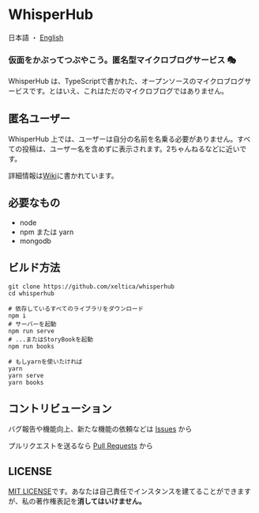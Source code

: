 # WhisperHub

日本語 ・ [English](README.md)

### 仮面をかぶってつぶやこう。匿名型マイクロブログサービス 🎭

WhisperHub は、TypeScriptで書かれた、オープンソースのマイクロブログサービスです。とはいえ、これはただのマイクロブログではありません。

## 匿名ユーザー

WhisperHub 上では、ユーザーは自分の名前を名乗る必要がありません。すべての投稿は、ユーザー名を含めずに表示されます。2ちゃんねるなどに近いです。

詳細情報は[Wiki](https://wiki.citringo.net/doku.php?id=whisperhub)に書かれています。

## 必要なもの

- node
- npm または yarn
- mongodb

## ビルド方法

``` shell
git clone https://github.com/xeltica/whisperhub
cd whisperhub

# 依存しているすべてのライブラリをダウンロード
npm i
# サーバーを起動
npm run serve
# ...またはStoryBookを起動
npm run books

# もしyarnを使いたければ
yarn
yarn serve
yarn books
```

## コントリビューション

バグ報告や機能向上、新たな機能の依頼などは [Issues](/xeltica/whisperhub/issues) から

プルリクエストを送るなら [Pull Requests](/xeltica/whisperhub/pulls) から

## LICENSE

[MIT LICENSE](LICENSE)です。あなたは自己責任でインスタンスを建てることができますが、私の著作権表記を**消してはいけません。**
